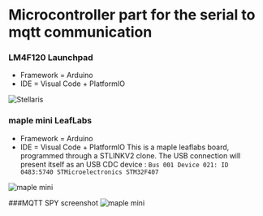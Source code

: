 # Microcontroller part for the serial to mqtt communication
### LM4F120 Launchpad 

 - Framework = Arduino
- IDE = Visual Code + PlatformIO

![Stellaris](https://github.com/vortex314/mqtt2serial/raw/master/doc/stellaris.jpeg)
### maple mini LeafLabs 
- Framework = Arduino
- IDE = Visual Code + PlatformIO
This is a maple leaflabs board, programmed through a STLINKV2 clone.
The USB connection will present itself as an USB CDC device : 
``
Bus 001 Device 021: ID 0483:5740 STMicroelectronics STM32F407
``

![maple mini](https://github.com/vortex314/mqtt2serial/raw/master/doc/maple.jpeg)

###MQTT SPY screenshot
![maple mini](https://github.com/vortex314/mqtt2serial/raw/master/doc/mqtt-spy.png)
